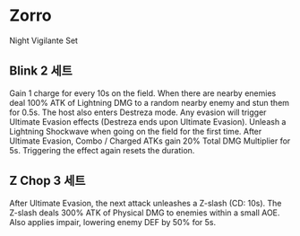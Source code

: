 # Zorro

Night Vigilante Set

## Blink 2 세트

Gain 1 charge for every 10s on the field. When there are nearby enemies deal 100% ATK of Lightning DMG to a random nearby enemy and stun them for 0.5s. The host also enters Destreza mode. Any evasion will trigger Ultimate Evasion effects (Destreza ends upon Ultimate Evasion). Unleash a Lightning Shockwave when going on the field for the first time. After Ultimate Evasion, Combo / Charged ATKs gain 20% Total DMG Multiplier for 5s. Triggering the effect again resets the duration.

## Z Chop 3 세트

After Ultimate Evasion, the next attack unleashes a Z-slash (CD: 10s). The Z-slash deals 300% ATK of Physical DMG to enemies within a small AOE. Also applies impair, lowering enemy DEF by 50% for 5s.
